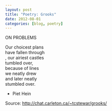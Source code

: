 ```yaml
---
layout: post
title: "Poetry: Grooks"
date: 2012-08-01
categories: [blog, poetry]
---
```

ON PROBLEMS 

Our choicest plans <br/>
have fallen through<br/>, 
our airiest castles<br/> 
tumbled over, <br/>
because of lines <br/>
we neatly drew <br/>
and later neatly <br/>
stumbled over. <br/>

- Piet Hein

Source: http://chat.carleton.ca/~tcstewar/grooks/ 
